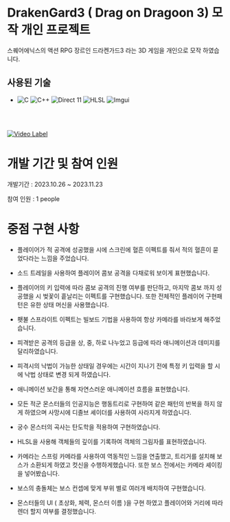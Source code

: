 # DrakenGard3 ( Drag on Dragoon 3) 모작 개인 프로젝트

스퀘어에닉스의 액션 RPG 장르인 드라켄가드3 라는 3D 게임을 개인으로 모작 하였습니다.

## 사용된 기술
-   ![C](https://img.shields.io/badge/C%20-%232370ED.svg?&logo=c&logoColor=white)
 ![C++](https://img.shields.io/badge/C++%20-%2300599C.svg?&logo=c%2B%2B&logoColor=white)
 ![Direct 11](https://img.shields.io/badge/Direct%2011%20-%236DA252.svg?&logo=Direct11&logoColor=white)
 ![HLSL](https://img.shields.io/badge/HLSL%20-%236DA252.svg?&logo=HLSL&logoColor=white)
 ![Imgui](https://img.shields.io/badge/Imgui%20-%23F94877.svg?&logo=Imgui&logoColor=white)

<br>
<br/>

<!--프로젝트 대문 -->
[![Video Label](https://ifh.cc/g/ZHX6Zh.jpg)](https://youtu.be/CPz-IsGwc6A?t=17)

# 개발 기간 및 참여 인원
   
 개발기간 : 2023.10.26 ~ 2023.11.23
   
 참여 인원 : 1 people

# 중점 구현 사항

- 플레이어가 적 공격에 성공했을 시에 스크린에 혈흔 이펙트를 줘서 적의 혈흔이 묻었다라는 느낌을 주었습니다.
  
- 소드 트레일을 사용하여 플레이어 콤보 공격을 다채로워 보이게 표현했습니다.
  
- 플레이어의 키 입력에 따라 콤보 공격의 진행 여부를 판단하고, 마지막 콤보 까지 성공했을 시 벚꽃이 흩날리는 이펙트를 구현했습니다.
  또한 전체적인 플레이어 구현패턴은 유한 상태 머신을 사용했습니다.
  
- 횃불 스프라이트 이펙트는 빌보드 기법을 사용하여 항상 카메라를 바라보게 해주었습니다.
  
- 피격받은 공격의 등급을 상, 중, 하로 나누었고 등급에 따라 애니메이션과 데미지를 달리하였습니다.
  
- 피격시의 낙법이 가능한 상태일 경우에는 시간이 지나기 전에 특정 키 입력을 할 시에 낙법 상태로 변경 되게 하였습니다.
  
- 애니메이션 보간을 통해 자연스러운 애니메이션 흐름을 표현했습니다.
  
- 모든 적군 몬스터들의 인공지능은 행동트리로 구현하여 같은 패턴의 반복을 하지 않게 하였으며 사망시에 디졸브 셰이더를 사용하여 사라지게 하였습니다.
  
- 궁수 몬스터의 곡사는 탄도학을 적용하여 구현하였습니다.
  
- HLSL을 사용해 객체들의 깊이를 기록하여 객체의 그림자를 표현하였습니다.
  
- 카메라는 스프링 카메라를 사용하여 역동적인 느낌을 연출했고, 트리거를 설치해 보스가 소환되게 하였고 컷신을 수행하게했습니다.
  또한 보스 전에서는 카메라 셰이킹을 넣어봤습니다.
  
- 보스의 충돌체는 보스 컨셉에 맞게 부위 별로 여러개 배치하여 구현했습니다.

- 몬스터들의 UI ( 초상화, 체력, 몬스터 이름 )을 구현 하였고 플레이어와 거리에 따라 렌더 할지 여부를 결정했습니다.


